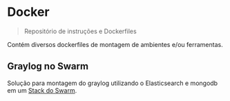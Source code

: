 # Docker
> Repositório de instruções e Dockerfiles

Contém diversos dockerfiles de montagem de ambientes e/ou ferramentas.

## Graylog no Swarm

Solução para montagem do graylog utilizando o Elasticsearch e mongodb em um [Stack do Swarm](https://github.com/romjunior/docker/tree/master/graylog/swarm).
